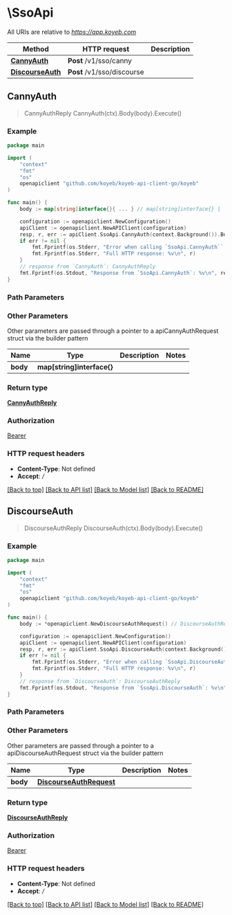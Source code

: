 # \SsoApi

All URIs are relative to *https://app.koyeb.com*

Method | HTTP request | Description
------------- | ------------- | -------------
[**CannyAuth**](SsoApi.md#CannyAuth) | **Post** /v1/sso/canny | 
[**DiscourseAuth**](SsoApi.md#DiscourseAuth) | **Post** /v1/sso/discourse | 



## CannyAuth

> CannyAuthReply CannyAuth(ctx).Body(body).Execute()



### Example

```go
package main

import (
    "context"
    "fmt"
    "os"
    openapiclient "github.com/koyeb/koyeb-api-client-go/koyeb"
)

func main() {
    body := map[string]interface{}{ ... } // map[string]interface{} | 

    configuration := openapiclient.NewConfiguration()
    apiClient := openapiclient.NewAPIClient(configuration)
    resp, r, err := apiClient.SsoApi.CannyAuth(context.Background()).Body(body).Execute()
    if err != nil {
        fmt.Fprintf(os.Stderr, "Error when calling `SsoApi.CannyAuth``: %v\n", err)
        fmt.Fprintf(os.Stderr, "Full HTTP response: %v\n", r)
    }
    // response from `CannyAuth`: CannyAuthReply
    fmt.Fprintf(os.Stdout, "Response from `SsoApi.CannyAuth`: %v\n", resp)
}
```

### Path Parameters



### Other Parameters

Other parameters are passed through a pointer to a apiCannyAuthRequest struct via the builder pattern


Name | Type | Description  | Notes
------------- | ------------- | ------------- | -------------
 **body** | **map[string]interface{}** |  | 

### Return type

[**CannyAuthReply**](CannyAuthReply.md)

### Authorization

[Bearer](../README.md#Bearer)

### HTTP request headers

- **Content-Type**: Not defined
- **Accept**: */*

[[Back to top]](#) [[Back to API list]](../README.md#documentation-for-api-endpoints)
[[Back to Model list]](../README.md#documentation-for-models)
[[Back to README]](../README.md)


## DiscourseAuth

> DiscourseAuthReply DiscourseAuth(ctx).Body(body).Execute()



### Example

```go
package main

import (
    "context"
    "fmt"
    "os"
    openapiclient "github.com/koyeb/koyeb-api-client-go/koyeb"
)

func main() {
    body := *openapiclient.NewDiscourseAuthRequest() // DiscourseAuthRequest | 

    configuration := openapiclient.NewConfiguration()
    apiClient := openapiclient.NewAPIClient(configuration)
    resp, r, err := apiClient.SsoApi.DiscourseAuth(context.Background()).Body(body).Execute()
    if err != nil {
        fmt.Fprintf(os.Stderr, "Error when calling `SsoApi.DiscourseAuth``: %v\n", err)
        fmt.Fprintf(os.Stderr, "Full HTTP response: %v\n", r)
    }
    // response from `DiscourseAuth`: DiscourseAuthReply
    fmt.Fprintf(os.Stdout, "Response from `SsoApi.DiscourseAuth`: %v\n", resp)
}
```

### Path Parameters



### Other Parameters

Other parameters are passed through a pointer to a apiDiscourseAuthRequest struct via the builder pattern


Name | Type | Description  | Notes
------------- | ------------- | ------------- | -------------
 **body** | [**DiscourseAuthRequest**](DiscourseAuthRequest.md) |  | 

### Return type

[**DiscourseAuthReply**](DiscourseAuthReply.md)

### Authorization

[Bearer](../README.md#Bearer)

### HTTP request headers

- **Content-Type**: Not defined
- **Accept**: */*

[[Back to top]](#) [[Back to API list]](../README.md#documentation-for-api-endpoints)
[[Back to Model list]](../README.md#documentation-for-models)
[[Back to README]](../README.md)


